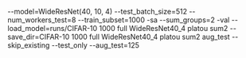 --model=WideResNet(40, 10, 4) --test_batch_size=512 --num_workers_test=8 --train_subset=1000 -sa --sum_groups=2 -val --load_model=runs/CIFAR-10 1000 full WideResNet40_4 platou sum2 --save_dir=CIFAR-10 1000 full WideResNet40_4 platou sum2 aug_test --skip_existing --test_only --aug_test=125